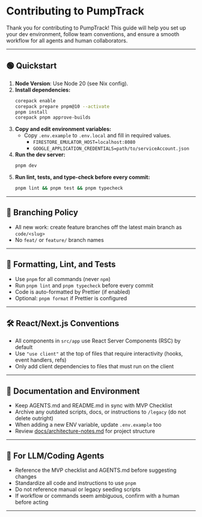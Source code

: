 # Contributing to PumpTrack

Thank you for contributing to PumpTrack! This guide will help you set up your dev environment, follow team conventions, and ensure a smooth workflow for all agents and human collaborators.

---

## 🟢 Quickstart

1. **Node Version**: Use Node 20 (see Nix config).
2. **Install dependencies:**
   ```bash
   corepack enable
   corepack prepare pnpm@10 --activate
   pnpm install
   corepack pnpm approve-builds
   ```
3. **Copy and edit environment variables:**
   - Copy `.env.example` to `.env.local` and fill in required values.
     - `FIRESTORE_EMULATOR_HOST=localhost:8080`
     - `GOOGLE_APPLICATION_CREDENTIALS=path/to/serviceAccount.json`
4. **Run the dev server:**
   ```bash
   pnpm dev
   ```
5. **Run lint, tests, and type-check before every commit:**
   ```bash
   pnpm lint && pnpm test && pnpm typecheck
   ```

---

## 🚩 Branching Policy

- All new work: create feature branches off the latest main branch as `code/<slug>`
- No `feat/` or `feature/` branch names

---

## 🔧 Formatting, Lint, and Tests

- Use `pnpm` for all commands (never `npm`)
- Run `pnpm lint` and `pnpm typecheck` before every commit
- Code is auto-formatted by Prettier (if enabled)
- Optional: `pnpm format` if Prettier is configured

---

## 🛠️ React/Next.js Conventions

- All components in `src/app` use React Server Components (RSC) by default
- Use `"use client"` at the top of files that require interactivity (hooks, event handlers, refs)
- Only add client dependencies to files that must run on the client

---

## 📝 Documentation and Environment

- Keep AGENTS.md and README.md in sync with MVP Checklist
- Archive any outdated scripts, docs, or instructions to `/legacy` (do not delete outright)
- When adding a new ENV variable, update `.env.example` too
- Review [docs/architecture-notes.md](docs/architecture-notes.md) for project structure

---

## 🤖 For LLM/Coding Agents

- Reference the MVP checklist and AGENTS.md before suggesting changes
- Standardize all code and instructions to use `pnpm`
- Do not reference manual or legacy seeding scripts
- If workflow or commands seem ambiguous, confirm with a human before acting

---

